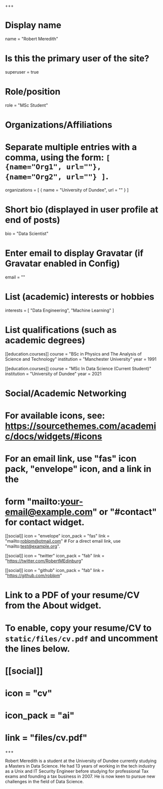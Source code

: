 +++
# Display name
name = "Robert Meredith"

# Is this the primary user of the site?
superuser = true

# Role/position
role = "MSc Student"

# Organizations/Affiliations
#   Separate multiple entries with a comma, using the form: `[ {name="Org1", url=""}, {name="Org2", url=""} ]`.
organizations = [ { name = "University of Dundee", url = "" } ]

# Short bio (displayed in user profile at end of posts)
bio = "Data Scientist"

# Enter email to display Gravatar (if Gravatar enabled in Config)
email = ""

# List (academic) interests or hobbies
interests = [
  "Data Engineering",
  "Machine Learning"
]

# List qualifications (such as academic degrees)
[[education.courses]]
  course = "BSc in Physics and The Analysis of Science and Technology"
  institution = "Manchester University"
  year = 1991
  
[[education.courses]]
  course = "MSc In Data Science (Current Student)"
  institution = "University of Dundee"
  year = 2021

# Social/Academic Networking
# For available icons, see: https://sourcethemes.com/academic/docs/widgets/#icons
#   For an email link, use "fas" icon pack, "envelope" icon, and a link in the
#   form "mailto:your-email@example.com" or "#contact" for contact widget.

[[social]]
  icon = "envelope"
  icon_pack = "fas"
  link = "mailto:roblpm@otmail.com"  # For a direct email link, use "mailto:test@example.org".

[[social]]
  icon = "twitter"
  icon_pack = "fab"
  link = "https://twitter.com/RobertMEdinburg"

[[social]]
  icon = "github"
  icon_pack = "fab"
  link = "https://github.com/roblpm"

# Link to a PDF of your resume/CV from the About widget.
# To enable, copy your resume/CV to `static/files/cv.pdf` and uncomment the lines below.
# [[social]]
#   icon = "cv"
#   icon_pack = "ai"
#   link = "files/cv.pdf"

+++

Robert Meredith is a student at the University of Dundee currently studying a Masters in Data Science. He had 13 years of working in the tech industry as a Unix and IT Security Engineer before studying for professional Tax exams and founding a tax business in 2007. He is now keen to pursue new challenges in the field of Data Science. 
